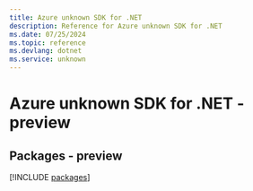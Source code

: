 ```yaml
---
title: Azure unknown SDK for .NET
description: Reference for Azure unknown SDK for .NET
ms.date: 07/25/2024
ms.topic: reference
ms.devlang: dotnet
ms.service: unknown
---
```

# Azure unknown SDK for .NET - preview
## Packages - preview
[!INCLUDE [packages](unknown-index.md)]
